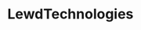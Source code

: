 
# LewdTechnologies

[Discord]: https://discord.gg/v6rTKuY



[Matrix]: https://matrix.to/#/#lewdtechnologies:matrix.org
